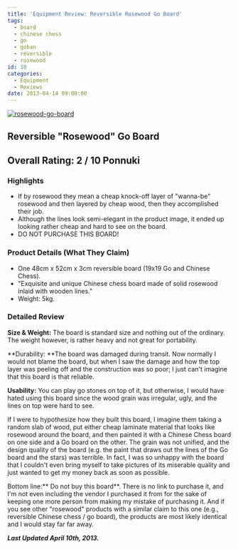 ```yaml
---
title: 'Equipment Review: Reversible Rosewood Go Board'
tags:
  - board
  - chinese chess
  - go
  - goban
  - reversible
  - rosewood
id: 18
categories:
  - Equipment
  - Reviews
date: 2013-04-14 09:00:00
---
```


[![rosewood-go-board](http://www.bengozen.com/wp-content/uploads/2012/10/rosewood-go-board1.jpg)](http://www.bengozen.com/wp-content/uploads/2012/10/rosewood-go-board1.jpg)

## Reversible "Rosewood" Go Board

## Over­all Rat­ing: 2 / 10 Ponnuki

### High­lights

*   If by rosewood they mean a cheap knock-off layer of "wanna-be" rosewood and then layered by cheap wood, then they accomplished their job.
*   Although the lines look semi-elegant in the product image, it ended up looking rather cheap and hard to see on the board.
*   DO NOT PURCHASE THIS BOARD!

### Prod­uct Details (What They Claim)

*   One 48cm x 52cm x 3cm reversible board (19x19 Go and Chinese Chess).
*   "Exquisite and unique Chinese chess board made of solid rosewood inlaid with wooden lines."
*   Weight: 5kg.
<!--more-->

### Detailed Review

**Size &amp; Weight:** The board is standard size and nothing out of the ordinary. The weight however, is rather heavy and not great for portability.

**Dura­bil­ity: **The board was damaged during transit. Now normally I would not blame the board, but when I saw the damage and how the top layer was peeling off and the construction was so poor; I just can't imagine that this board is that reliable.

**Usabil­ity:** You can play go stones on top of it, but otherwise, I would have hated using this board since the wood grain was irregular, ugly, and the lines on top were hard to see.

If I were to hypothesize how they built this board, I imagine them taking a random slab of wood, put either cheap laminate material that looks like rosewood around the board, and then painted it with a Chinese Chess board on one side and a Go board on the other. The grain was not unified, and the design quality of the board (e.g. the paint that draws out the lines of the Go board and the stars) was terrible. In fact, I was so unhappy with the board that I couldn't even bring myself to take pictures of its miserable quality and just wanted to get my money back as soon as possible.

Bottom line:** Do not buy this board**. There is no link to purchase it, and I'm not even including the vendor I purchased it from for the sake of keeping one more person from making my mistake of purchasing it. And if you see other "rosewood" products with a similar claim to this one (e.g., reversible Chinese chess / go board), the products are most likely identical and I would stay far far away.

_**Last Updated April 10th, 2013.**_